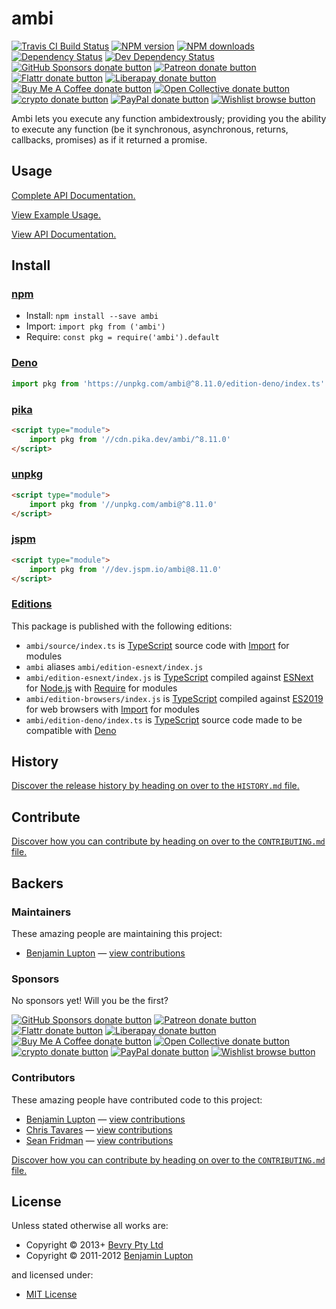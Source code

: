 <!-- TITLE/ -->

<h1>ambi</h1>

<!-- /TITLE -->


<!-- BADGES/ -->

<span class="badge-travisci"><a href="http://travis-ci.com/bevry/ambi" title="Check this project's build status on TravisCI"><img src="https://img.shields.io/travis/com/bevry/ambi/master.svg" alt="Travis CI Build Status" /></a></span>
<span class="badge-npmversion"><a href="https://npmjs.org/package/ambi" title="View this project on NPM"><img src="https://img.shields.io/npm/v/ambi.svg" alt="NPM version" /></a></span>
<span class="badge-npmdownloads"><a href="https://npmjs.org/package/ambi" title="View this project on NPM"><img src="https://img.shields.io/npm/dm/ambi.svg" alt="NPM downloads" /></a></span>
<span class="badge-daviddm"><a href="https://david-dm.org/bevry/ambi" title="View the status of this project's dependencies on DavidDM"><img src="https://img.shields.io/david/bevry/ambi.svg" alt="Dependency Status" /></a></span>
<span class="badge-daviddmdev"><a href="https://david-dm.org/bevry/ambi#info=devDependencies" title="View the status of this project's development dependencies on DavidDM"><img src="https://img.shields.io/david/dev/bevry/ambi.svg" alt="Dev Dependency Status" /></a></span>
<br class="badge-separator" />
<span class="badge-githubsponsors"><a href="https://github.com/sponsors/balupton" title="Donate to this project using GitHub Sponsors"><img src="https://img.shields.io/badge/github-donate-yellow.svg" alt="GitHub Sponsors donate button" /></a></span>
<span class="badge-patreon"><a href="https://patreon.com/bevry" title="Donate to this project using Patreon"><img src="https://img.shields.io/badge/patreon-donate-yellow.svg" alt="Patreon donate button" /></a></span>
<span class="badge-flattr"><a href="https://flattr.com/profile/balupton" title="Donate to this project using Flattr"><img src="https://img.shields.io/badge/flattr-donate-yellow.svg" alt="Flattr donate button" /></a></span>
<span class="badge-liberapay"><a href="https://liberapay.com/bevry" title="Donate to this project using Liberapay"><img src="https://img.shields.io/badge/liberapay-donate-yellow.svg" alt="Liberapay donate button" /></a></span>
<span class="badge-buymeacoffee"><a href="https://buymeacoffee.com/balupton" title="Donate to this project using Buy Me A Coffee"><img src="https://img.shields.io/badge/buy%20me%20a%20coffee-donate-yellow.svg" alt="Buy Me A Coffee donate button" /></a></span>
<span class="badge-opencollective"><a href="https://opencollective.com/bevry" title="Donate to this project using Open Collective"><img src="https://img.shields.io/badge/open%20collective-donate-yellow.svg" alt="Open Collective donate button" /></a></span>
<span class="badge-crypto"><a href="https://bevry.me/crypto" title="Donate to this project using Cryptocurrency"><img src="https://img.shields.io/badge/crypto-donate-yellow.svg" alt="crypto donate button" /></a></span>
<span class="badge-paypal"><a href="https://bevry.me/paypal" title="Donate to this project using Paypal"><img src="https://img.shields.io/badge/paypal-donate-yellow.svg" alt="PayPal donate button" /></a></span>
<span class="badge-wishlist"><a href="https://bevry.me/wishlist" title="Buy an item on our wishlist for us"><img src="https://img.shields.io/badge/wishlist-donate-yellow.svg" alt="Wishlist browse button" /></a></span>

<!-- /BADGES -->


<!-- DESCRIPTION/ -->

Ambi lets you execute any function ambidextrously; providing you the ability to execute any function (be it synchronous, asynchronous, returns, callbacks, promises) as if it returned a promise.

<!-- /DESCRIPTION -->


## Usage

[Complete API Documentation.](http://master.ambi.bevry.surge.sh/docs/globals.html)

[View Example Usage.](https://github.com/bevry/ambi/blob/master/example.js)

[View API Documentation.](http://master.ambi.bevry.surge.sh/docs/)

<!-- INSTALL/ -->

<h2>Install</h2>

<a href="https://npmjs.com" title="npm is a package manager for javascript"><h3>npm</h3></a>
<ul>
<li>Install: <code>npm install --save ambi</code></li>
<li>Import: <code>import pkg from ('ambi')</code></li>
<li>Require: <code>const pkg = require('ambi').default</code></li>
</ul>

<a href="https://deno.land" title="Deno is a secure runtime for JavaScript and TypeScript, it is an alternative for Node.js"><h3>Deno</h3></a>

``` typescript
import pkg from 'https://unpkg.com/ambi@^8.11.0/edition-deno/index.ts'
```

<a href="https://www.pika.dev/cdn" title="100% Native ES Modules CDN"><h3>pika</h3></a>

``` html
<script type="module">
    import pkg from '//cdn.pika.dev/ambi/^8.11.0'
</script>
```

<a href="https://unpkg.com" title="unpkg is a fast, global content delivery network for everything on npm"><h3>unpkg</h3></a>

``` html
<script type="module">
    import pkg from '//unpkg.com/ambi@^8.11.0'
</script>
```

<a href="https://jspm.io" title="Native ES Modules CDN"><h3>jspm</h3></a>

``` html
<script type="module">
    import pkg from '//dev.jspm.io/ambi@8.11.0'
</script>
```

<h3><a href="https://editions.bevry.me" title="Editions are the best way to produce and consume packages you care about.">Editions</a></h3>

<p>This package is published with the following editions:</p>

<ul><li><code>ambi/source/index.ts</code> is <a href="https://www.typescriptlang.org/" title="TypeScript is a typed superset of JavaScript that compiles to plain JavaScript. ">TypeScript</a> source code with <a href="https://babeljs.io/docs/learn-es2015/#modules" title="ECMAScript Modules">Import</a> for modules</li>
<li><code>ambi</code> aliases <code>ambi/edition-esnext/index.js</code></li>
<li><code>ambi/edition-esnext/index.js</code> is <a href="https://www.typescriptlang.org/" title="TypeScript is a typed superset of JavaScript that compiles to plain JavaScript. ">TypeScript</a> compiled against <a href="https://en.wikipedia.org/wiki/ECMAScript#ES.Next" title="ECMAScript Next">ESNext</a> for <a href="https://nodejs.org" title="Node.js is a JavaScript runtime built on Chrome's V8 JavaScript engine">Node.js</a> with <a href="https://nodejs.org/dist/latest-v5.x/docs/api/modules.html" title="Node/CJS Modules">Require</a> for modules</li>
<li><code>ambi/edition-browsers/index.js</code> is <a href="https://www.typescriptlang.org/" title="TypeScript is a typed superset of JavaScript that compiles to plain JavaScript. ">TypeScript</a> compiled against <a href="https://en.wikipedia.org/wiki/ECMAScript#10th_Edition_-_ECMAScript_2019" title="ECMAScript ES2019">ES2019</a> for web browsers with <a href="https://babeljs.io/docs/learn-es2015/#modules" title="ECMAScript Modules">Import</a> for modules</li>
<li><code>ambi/edition-deno/index.ts</code> is <a href="https://www.typescriptlang.org/" title="TypeScript is a typed superset of JavaScript that compiles to plain JavaScript. ">TypeScript</a> source code made to be compatible with <a href="https://deno.land" title="Deno is a secure runtime for JavaScript and TypeScript, it is an alternative to Node.js">Deno</a></li></ul>

<!-- /INSTALL -->


<!-- HISTORY/ -->

<h2>History</h2>

<a href="https://github.com/bevry/ambi/blob/master/HISTORY.md#files">Discover the release history by heading on over to the <code>HISTORY.md</code> file.</a>

<!-- /HISTORY -->


<!-- CONTRIBUTE/ -->

<h2>Contribute</h2>

<a href="https://github.com/bevry/ambi/blob/master/CONTRIBUTING.md#files">Discover how you can contribute by heading on over to the <code>CONTRIBUTING.md</code> file.</a>

<!-- /CONTRIBUTE -->


<!-- BACKERS/ -->

<h2>Backers</h2>

<h3>Maintainers</h3>

These amazing people are maintaining this project:

<ul><li><a href="https://balupton.com">Benjamin Lupton</a> — <a href="https://github.com/bevry/ambi/commits?author=balupton" title="View the GitHub contributions of Benjamin Lupton on repository bevry/ambi">view contributions</a></li></ul>

<h3>Sponsors</h3>

No sponsors yet! Will you be the first?

<span class="badge-githubsponsors"><a href="https://github.com/sponsors/balupton" title="Donate to this project using GitHub Sponsors"><img src="https://img.shields.io/badge/github-donate-yellow.svg" alt="GitHub Sponsors donate button" /></a></span>
<span class="badge-patreon"><a href="https://patreon.com/bevry" title="Donate to this project using Patreon"><img src="https://img.shields.io/badge/patreon-donate-yellow.svg" alt="Patreon donate button" /></a></span>
<span class="badge-flattr"><a href="https://flattr.com/profile/balupton" title="Donate to this project using Flattr"><img src="https://img.shields.io/badge/flattr-donate-yellow.svg" alt="Flattr donate button" /></a></span>
<span class="badge-liberapay"><a href="https://liberapay.com/bevry" title="Donate to this project using Liberapay"><img src="https://img.shields.io/badge/liberapay-donate-yellow.svg" alt="Liberapay donate button" /></a></span>
<span class="badge-buymeacoffee"><a href="https://buymeacoffee.com/balupton" title="Donate to this project using Buy Me A Coffee"><img src="https://img.shields.io/badge/buy%20me%20a%20coffee-donate-yellow.svg" alt="Buy Me A Coffee donate button" /></a></span>
<span class="badge-opencollective"><a href="https://opencollective.com/bevry" title="Donate to this project using Open Collective"><img src="https://img.shields.io/badge/open%20collective-donate-yellow.svg" alt="Open Collective donate button" /></a></span>
<span class="badge-crypto"><a href="https://bevry.me/crypto" title="Donate to this project using Cryptocurrency"><img src="https://img.shields.io/badge/crypto-donate-yellow.svg" alt="crypto donate button" /></a></span>
<span class="badge-paypal"><a href="https://bevry.me/paypal" title="Donate to this project using Paypal"><img src="https://img.shields.io/badge/paypal-donate-yellow.svg" alt="PayPal donate button" /></a></span>
<span class="badge-wishlist"><a href="https://bevry.me/wishlist" title="Buy an item on our wishlist for us"><img src="https://img.shields.io/badge/wishlist-donate-yellow.svg" alt="Wishlist browse button" /></a></span>

<h3>Contributors</h3>

These amazing people have contributed code to this project:

<ul><li><a href="https://balupton.com">Benjamin Lupton</a> — <a href="https://github.com/bevry/ambi/commits?author=balupton" title="View the GitHub contributions of Benjamin Lupton on repository bevry/ambi">view contributions</a></li>
<li><a href="https://github.com/christav">Chris Tavares</a> — <a href="https://github.com/bevry/ambi/commits?author=christav" title="View the GitHub contributions of Chris Tavares on repository bevry/ambi">view contributions</a></li>
<li><a href="https://github.com/sfrdmn">Sean Fridman</a> — <a href="https://github.com/bevry/ambi/commits?author=sfrdmn" title="View the GitHub contributions of Sean Fridman on repository bevry/ambi">view contributions</a></li></ul>

<a href="https://github.com/bevry/ambi/blob/master/CONTRIBUTING.md#files">Discover how you can contribute by heading on over to the <code>CONTRIBUTING.md</code> file.</a>

<!-- /BACKERS -->


<!-- LICENSE/ -->

<h2>License</h2>

Unless stated otherwise all works are:

<ul><li>Copyright &copy; 2013+ <a href="http://bevry.me">Bevry Pty Ltd</a></li>
<li>Copyright &copy; 2011-2012 <a href="https://balupton.com">Benjamin Lupton</a></li></ul>

and licensed under:

<ul><li><a href="http://spdx.org/licenses/MIT.html">MIT License</a></li></ul>

<!-- /LICENSE -->
